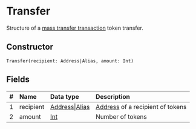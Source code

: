 # Transfer

Structure of a [mass transfer transaction](/en/blockchain/transaction-type/mass-transfer-transaction) token transfer.

## Constructor

``` ride
Transfer(recipient: Address|Alias, amount: Int)
```

## Fields

| # | Name | Data type | Description |
| :--- | :--- | :--- | :--- |
| 1 | recipient | [Address](/en/ride/structures/common-structures/address)&#124;[Alias](/en/ride/structures/common-structures/alias) | [Address](/en/blockchain/account/address) of a recipient of tokens |
| 2 | amount | [Int](/en/ride/data-types/int) | Number of tokens |
